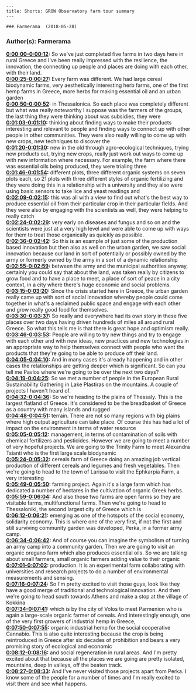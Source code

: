 
    ---
    title: Shorts: GROW Observatory farm tour summary
    ---

    ### Farmerama  (2018-05-28)  
### Author(s): Farmerama  

**[0:00:00-0:00:12](https://soundcloud.com/farmerama-radio/pavlos-and-olly#t=0:00:00):**  So we've just completed five farms in two days here in rural Greece and I've been really  impressed with the resilience, the innovation, the connecting up people and places are doing  with each other, with their land.  
**[0:00:25-0:00:27](https://soundcloud.com/farmerama-radio/pavlos-and-olly#t=0:00:25):**  Every farm was different.  We had large cereal biodynamic farms, very aesthetically interesting herb farms, one  of the first hemp farms in Greece, more herbs for making essential oil and an urban garden  
**[0:00:50-0:00:52](https://soundcloud.com/farmerama-radio/pavlos-and-olly#t=0:00:50):**  in Thessalonica.  So each place was completely different but what was really noteworthy I suppose was the  farmers of the groups, the last thing they were thinking about was subsidies, they were  
**[0:01:03-0:01:10](https://soundcloud.com/farmerama-radio/pavlos-and-olly#t=0:01:03):**  thinking about finding ways to make their products interesting and relevant to people  and finding ways to connect up with other people in other communities.  They were also really willing to come up with new crops, new techniques to discover the  
**[0:01:20-0:01:30](https://soundcloud.com/farmerama-radio/pavlos-and-olly#t=0:01:20):**  new in the old through agro-ecological techniques, trying new products out, trying new crops,  really just work out ways to come up with new information where necessary.  For example, the farm where there was essential oils being produced, they were trialing three  
**[0:01:46-0:01:54](https://soundcloud.com/farmerama-radio/pavlos-and-olly#t=0:01:46):**  different plots, three different organic systems on seven plots each, so 21 plots with three  different styles of organic fertilizing and they were doing this in a relationship with  a university and they also were using basic sensors to take lice and yeast readings and  
**[0:02:09-0:02:15](https://soundcloud.com/farmerama-radio/pavlos-and-olly#t=0:02:09):**  this was all with a view to find out what's the best way to produce essential oil from  their particular crop in their particular fields.  And they were also by engaging with the scientists as well, they were helping to really catch  
**[0:02:24-0:02:29](https://soundcloud.com/farmerama-radio/pavlos-and-olly#t=0:02:24):**  very early on diseases and fungus and so on and the scientists were just at a very high  level and were able to come up with ways for them to treat those organically as quickly  as possible.  
**[0:02:36-0:02:42](https://soundcloud.com/farmerama-radio/pavlos-and-olly#t=0:02:36):**  So this is an example of just some of the production based innovation but then also  as well on the urban garden, we saw social innovation because our land in sort of potentially  or possibly owned by the army or formerly owned by the army in a sort of a dynamic relationship  
**[0:02:55-0:02:59](https://soundcloud.com/farmerama-radio/pavlos-and-olly#t=0:02:55):**  between the army and the municipal authorities anyway, certainly you could say that about  the land, was taken really by citizens to grow food and to have a place to meet, a place  of sort of peace in a city context, in a city where there's huge economic and social problems.  
**[0:03:15-0:03:20](https://soundcloud.com/farmerama-radio/pavlos-and-olly#t=0:03:15):**  Since the crisis started here in Greece, the urban garden really came up with sort of social  innovation whereby people could come together in what's a reclaimed public space and engage  with each other and grow really good food for themselves.  
**[0:03:30-0:03:37](https://soundcloud.com/farmerama-radio/pavlos-and-olly#t=0:03:30):**  So really and everywhere had its own story in these five places over two days having  driven hundreds of miles all around rural Greece.  So what this tells me is that there is great hope and optimism really.  
**[0:03:46-0:03:53](https://soundcloud.com/farmerama-radio/pavlos-and-olly#t=0:03:46):**  People are willing to try new things and try to engage with each other and with new ideas,  new practices and new technologies in an appropriate way to help themselves connect with people  who want the products that they're going to be able to produce off their land.  
**[0:04:05-0:04:10](https://soundcloud.com/farmerama-radio/pavlos-and-olly#t=0:04:05):**  And in many cases it's already happening and in other cases the relationships are getting  deeper which is significant.  So can you tell me Pavlos where we're going to be over the next two days?  
**[0:04:19-0:04:25](https://soundcloud.com/farmerama-radio/pavlos-and-olly#t=0:04:19):**  So we met a number of people in the European Rural Sustainability Gathering in Lake Plastiras  on the mountains.  A couple of projects I haven't heard of.  
**[0:04:32-0:04:36](https://soundcloud.com/farmerama-radio/pavlos-and-olly#t=0:04:32):**  So we're heading to the plains of Thessaly.  This is the largest flatland of Greece.  It's considered to be the breadbasket of Greece as a country with many islands and rugged  
**[0:04:48-0:04:51](https://soundcloud.com/farmerama-radio/pavlos-and-olly#t=0:04:48):**  terrain.  There are not so many regions with big plains where high output agriculture can take place.  Of course this has had a lot of impact on the environment in terms of water resource  
**[0:05:05-0:05:12](https://soundcloud.com/farmerama-radio/pavlos-and-olly#t=0:05:05):**  management, in terms of contamination of soils with chemical fertilizers and pesticides.  However we are going to meet a number of very hopeful projects.  We are going to the Trinity Farm to meet Alexandra Tsianti who is the first large scale biodynamic  
**[0:05:24-0:05:32](https://soundcloud.com/farmerama-radio/pavlos-and-olly#t=0:05:24):**  cereals farm of Greece doing an amazing job vertical production of different cereals and  legumes and fresh vegetables.  Then we're going to head to the town of Larissa to visit the Ephkarpia Farm, a very interesting  
**[0:05:49-0:05:50](https://soundcloud.com/farmerama-radio/pavlos-and-olly#t=0:05:49):**  farming project.  Again it's a large farm which has dedicated a number of hectares in the cultivation of  organic Greek herbs.  
**[0:05:59-0:06:04](https://soundcloud.com/farmerama-radio/pavlos-and-olly#t=0:05:59):**  And also those two farms are open farms so they are visitable farms, multifunctional  farms.  Then we're going to head to Thessaloniki, the second largest city of Greece which is  
**[0:06:12-0:06:21](https://soundcloud.com/farmerama-radio/pavlos-and-olly#t=0:06:12):**  emerging as one of the hotspots of the social economy, solidarity economy.  This is where one of the very first, if not the first and still surviving community garden  was developed, Perka, in a former army camp.  
**[0:06:34-0:06:42](https://soundcloud.com/farmerama-radio/pavlos-and-olly#t=0:06:34):**  And of course you can imagine the symbolism of turning an army camp into a community garden.  Then we are going to visit an organic oregano farm which also produces essential oils.  So we are talking about small farmers, small organic farmers adding value to their organic  
**[0:07:01-0:07:02](https://soundcloud.com/farmerama-radio/pavlos-and-olly#t=0:07:01):**  production.  It is an experimental farm collaborating with universities and research projects to do a  number of environmental measurements and sensing.  
**[0:07:16-0:07:24](https://soundcloud.com/farmerama-radio/pavlos-and-olly#t=0:07:16):**  So I'm pretty excited to visit those guys, look like they have a good merge of traditional  and technological innovation.  And then we're going to head south towards Athens and make a stop at the village of Kokkina  
**[0:07:34-0:07:41](https://soundcloud.com/farmerama-radio/pavlos-and-olly#t=0:07:34):**  which is by the city of Volos to meet Parmenion who is again a large-scale organic farmer  of cereals.  And interestingly enough, one of the very first growers of industrial hemp in Greece,  
**[0:07:50-0:07:55](https://soundcloud.com/farmerama-radio/pavlos-and-olly#t=0:07:50):**  organic industrial hemp for the social cooperative Cannabio.  This is also quite interesting because the crop is being reintroduced in Greece after  six decades of prohibition and bears a very promising story of ecological and economic  
**[0:08:12-0:08:16](https://soundcloud.com/farmerama-radio/pavlos-and-olly#t=0:08:12):**  and social regeneration in rural areas.  And I'm pretty excited about that because all the places we are going are pretty isolated,  mountains, deep in valleys, off the beaten track.  
**[0:08:27-0:08:33](https://soundcloud.com/farmerama-radio/pavlos-and-olly#t=0:08:27):**  And I've never visited those projects apart from Perka.  I know some of the people for a number of times and I'm really excited to visit them  and see what happens.  